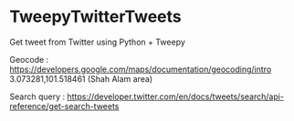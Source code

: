 # TweepyTwitterTweets
Get tweet from Twitter using Python + Tweepy

Geocode : https://developers.google.com/maps/documentation/geocoding/intro 
3.073281,101.518461 (Shah Alam area)

Search query : https://developer.twitter.com/en/docs/tweets/search/api-reference/get-search-tweets
